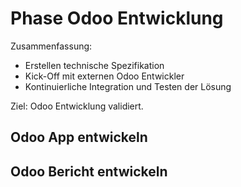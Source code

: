 # Phase Odoo Entwicklung

Zusammenfassung:

* Erstellen technische Spezifikation
* Kick-Off mit externen Odoo Entwickler
* Kontinuierliche Integration und Testen der Lösung

Ziel: Odoo Entwicklung validiert.

## Odoo App entwickeln

## Odoo Bericht entwickeln
